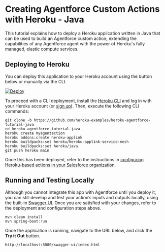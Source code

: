 
Creating Agentforce Custom Actions with Heroku - Java
=====================================================

This tutorial explains how to deploy a Heroku application written in Java that can be used to build an Agentforce custom action, extending the capabilities of any Agentforce agent with the power of Heroku's fully managed, elastic compute services.

Deploying to Heroku
-------------------

You can deploy this application to your Heroku account using the button below or manually via the CLI.

[![Deploy](https://www.herokucdn.com/deploy/button.svg)](https://heroku.com/deploy?template=https://github.com/heroku-examples/heroku-agentforce-tutorial-java)

To proceed with a CLI deployment, install the [Heroku CLI](https://devcenter.heroku.com/articles/heroku-cli) and log in with your Heroku account (or [sign up](https://signup.heroku.com/)). Then, execute the following CLI commands:

```
git clone -b https://github.com/heroku-examples/heroku-agentforce-tutorial-java
cd heroku-agentforce-tutorial-java
heroku create myagentaction
heroku addons:create heroku-applink
heroku buildpacks:set heroku/heroku-applink-service-mesh
heroku buildpacks:set heroku/java
git push heroku main
```

Once this has been deployed, refer to the instructions in [configuring Heroku-based actions in your Salesforce organization](https://github.com/heroku-examples/heroku-agentforce-tutorial).

Running and Testing Locally
---------------------------

Although you cannot integrate this app with Agentforce until you deploy it, you can still develop and test your action’s inputs and outputs locally, using the built-in [Swagger UI](https://swagger.io/tools/swagger-ui/). Once you are satisfied with your changes, refer to the deployment and configuration steps above.

```
mvn clean install
mvn spring-boot:run
```

Once the application is running, navigate to the URL below, and click the **Try it Out** button.

```
http://localhost:8080/swagger-ui/index.html
```
